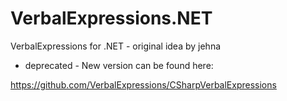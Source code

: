 VerbalExpressions.NET
=====================

VerbalExpressions for .NET - original idea by jehna
- deprecated - 
New version can be found here:

https://github.com/VerbalExpressions/CSharpVerbalExpressions


